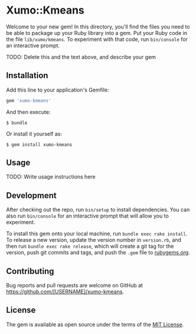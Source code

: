 # Xumo::Kmeans

Welcome to your new gem! In this directory, you'll find the files you need to be able to package up your Ruby library into a gem. Put your Ruby code in the file `lib/xumo/kmeans`. To experiment with that code, run `bin/console` for an interactive prompt.

TODO: Delete this and the text above, and describe your gem

## Installation

Add this line to your application's Gemfile:

```ruby
gem 'xumo-kmeans'
```

And then execute:

    $ bundle

Or install it yourself as:

    $ gem install xumo-kmeans

## Usage

TODO: Write usage instructions here

## Development

After checking out the repo, run `bin/setup` to install dependencies. You can also run `bin/console` for an interactive prompt that will allow you to experiment.

To install this gem onto your local machine, run `bundle exec rake install`. To release a new version, update the version number in `version.rb`, and then run `bundle exec rake release`, which will create a git tag for the version, push git commits and tags, and push the `.gem` file to [rubygems.org](https://rubygems.org).

## Contributing

Bug reports and pull requests are welcome on GitHub at https://github.com/[USERNAME]/xumo-kmeans.

## License

The gem is available as open source under the terms of the [MIT License](https://opensource.org/licenses/MIT).

